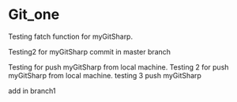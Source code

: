 # Git_one
Testing fatch function  for myGitSharp.

Testing2 for myGitSharp commit in master branch

Testing for push myGitSharp from local machine.
Testing 2 for push myGitSharp from local machine.
testing 3 push myGitSharp

add in branch1 
